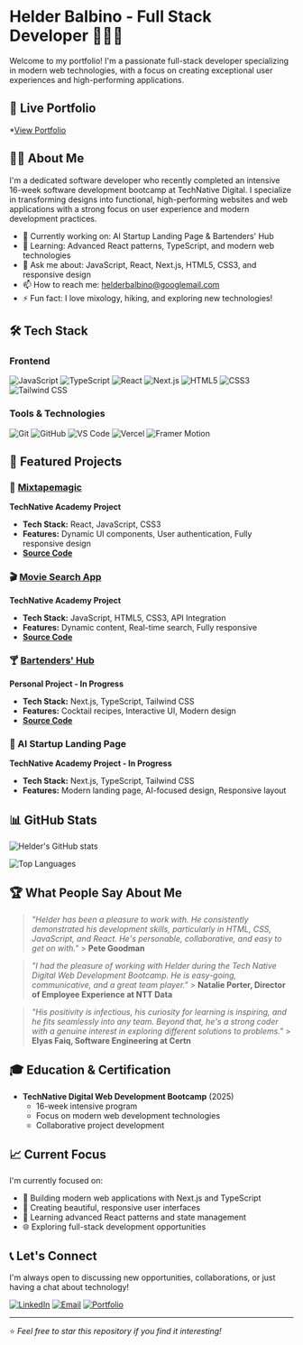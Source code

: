 # Helder Balbino - Full Stack Developer 👨🏻‍💻

Welcome to my portfolio! I'm a passionate full-stack developer specializing in
modern web technologies, with a focus on creating exceptional user experiences
and high-performing applications.

## 🚀 Live Portfolio

\*[View Portfolio](https://www.helderbalbino.com/)

## 👨‍💻 About Me

I'm a dedicated software developer who recently completed an intensive 16-week
software development bootcamp at TechNative Digital. I specialize in
transforming designs into functional, high-performing websites and web
applications with a strong focus on user experience and modern development
practices.

- 🔭 Currently working on: AI Startup Landing Page & Bartenders' Hub
- 🌱 Learning: Advanced React patterns, TypeScript, and modern web technologies
- 💬 Ask me about: JavaScript, React, Next.js, HTML5, CSS3, and responsive
  design
- 📫 How to reach me:
  [helderbalbino@googlemail.com](mailto:helderbalbino@googlemail.com)
- ⚡ Fun fact: I love mixology, hiking, and exploring new technologies!

## 🛠️ Tech Stack

### Frontend

![JavaScript](https://img.shields.io/badge/-JavaScript-F7DF1E?style=flat-square&logo=javascript&logoColor=black)
![TypeScript](https://img.shields.io/badge/-TypeScript-3178C6?style=flat-square&logo=typescript&logoColor=white)
![React](https://img.shields.io/badge/-React-61DAFB?style=flat-square&logo=react&logoColor=black)
![Next.js](https://img.shields.io/badge/-Next.js-000000?style=flat-square&logo=next.js&logoColor=white)
![HTML5](https://img.shields.io/badge/-HTML5-E34F26?style=flat-square&logo=html5&logoColor=white)
![CSS3](https://img.shields.io/badge/-CSS3-1572B6?style=flat-square&logo=css3&logoColor=white)
![Tailwind CSS](https://img.shields.io/badge/-Tailwind_CSS-38B2AC?style=flat-square&logo=tailwind-css&logoColor=white)

### Tools & Technologies

![Git](https://img.shields.io/badge/-Git-F05032?style=flat-square&logo=git&logoColor=white)
![GitHub](https://img.shields.io/badge/-GitHub-181717?style=flat-square&logo=github&logoColor=white)
![VS Code](https://img.shields.io/badge/-VS_Code-007ACC?style=flat-square&logo=visual-studio-code&logoColor=white)
![Vercel](https://img.shields.io/badge/-Vercel-000000?style=flat-square&logo=vercel&logoColor=white)
![Framer Motion](https://img.shields.io/badge/-Framer_Motion-0055FF?style=flat-square&logo=framer&logoColor=white)

## 🎯 Featured Projects

### 🎵 [Mixtapemagic](https://mixtapemagic.netlify.app/)

**TechNative Academy Project**

- **Tech Stack:** React, JavaScript, CSS3
- **Features:** Dynamic UI components, User authentication, Fully responsive
  design
- **[Source Code](https://github.com/technative-academy/Mixtape-Magic)**

### 🎬 [Movie Search App](https://helderbalbino.github.io/Movie-search-app/)

**TechNative Academy Project**

- **Tech Stack:** JavaScript, HTML5, CSS3, API Integration
- **Features:** Dynamic content, Real-time search, Fully responsive
- **[Source Code](https://github.com/helderbalbino/Movie-search-app)**

### 🍸 [Bartenders' Hub](https://bartendershub.vercel.app/)

**Personal Project - In Progress**

- **Tech Stack:** Next.js, TypeScript, Tailwind CSS
- **Features:** Cocktail recipes, Interactive UI, Modern design
- **[Source Code](https://github.com/HelderBalbino/BartendersHub)**

### 🤖 AI Startup Landing Page

**TechNative Academy Project - In Progress**

- **Tech Stack:** Next.js, TypeScript, Tailwind CSS
- **Features:** Modern landing page, AI-focused design, Responsive layout

## 📊 GitHub Stats

![Helder's GitHub stats](https://github-readme-stats.vercel.app/api?username=helderbalbino&show_icons=true&theme=dark&count_private=true)

![Top Languages](https://github-readme-stats.vercel.app/api/top-langs/?username=helderbalbino&layout=compact&theme=dark)

## 🏆 What People Say About Me

> _"Helder has been a pleasure to work with. He consistently demonstrated his
> development skills, particularly in HTML, CSS, JavaScript, and React. He's
> personable, collaborative, and easy to get on with."_ > **Pete Goodman**

> _"I had the pleasure of working with Helder during the Tech Native Digital Web
> Development Bootcamp. He is easy-going, communicative, and a great team
> player."_ > **Natalie Porter, Director of Employee Experience at NTT Data**

> _"His positivity is infectious, his curiosity for learning is inspiring, and
> he fits seamlessly into any team. Beyond that, he's a strong coder with a
> genuine interest in exploring different solutions to problems."_ > **Elyas
> Faiq, Software Engineering at Certn**

## 🎓 Education & Certification

- **TechNative Digital Web Development Bootcamp** (2025)
    - 16-week intensive program
    - Focus on modern web development technologies
    - Collaborative project development

## 📈 Current Focus

I'm currently focused on:

- 🚀 Building modern web applications with Next.js and TypeScript
- 🎨 Creating beautiful, responsive user interfaces
- 🔧 Learning advanced React patterns and state management
- 🌐 Exploring full-stack development opportunities

## 📞 Let's Connect

I'm always open to discussing new opportunities, collaborations, or just having
a chat about technology!

[![LinkedIn](https://img.shields.io/badge/-LinkedIn-0077B5?style=flat-square&logo=linkedin&logoColor=white)](https://www.linkedin.com/in/helder-balbino-18184a100/)
[![Email](https://img.shields.io/badge/-Email-D14836?style=flat-square&logo=gmail&logoColor=white)](mailto:helderbalbino@googlemail.com)
[![Portfolio](https://img.shields.io/badge/-Portfolio-000000?style=flat-square&logo=vercel&logoColor=white)](https://helderbalbino-portfolio.vercel.app)

---

⭐ _Feel free to star this repository if you find it interesting!_
